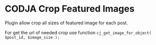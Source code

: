 # CODJA Crop Featured Images
Plugin allow crop all sizes of featured image for each post.

For get the url of needed crop use function `cj_get_image_for_object( $post_id, $image_size );`